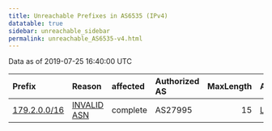 ```yaml
---
title: Unreachable Prefixes in AS6535 (IPv4)
datatable: true
sidebar: unreachable_sidebar
permalink: unreachable_AS6535-v4.html
---
```


Data as of 2019-07-25 16:40:00 UTC


<div class="datatable-begin"></div>

| Prefix                                             | Reason                                                                                             | affected   | Authorized AS   |   MaxLength | Anchor                                         |   unreachable /24s |
|:---------------------------------------------------|:---------------------------------------------------------------------------------------------------|:-----------|:----------------|------------:|:-----------------------------------------------|-------------------:|
| [179.2.0.0/16](https://stat.ripe.net/179.2.0.0/16) | [INVALID ASN](https://rpki-validator.ripe.net/announcement-preview?asn=AS6535&prefix=179.2.0.0/16) | complete   | AS27995         |          15 | [LACNIC](unreachable_LACNIC_RPKI_Root-v4.html) |                256 |

<div class="datatable-end"></div>